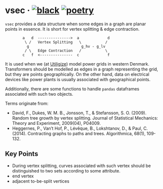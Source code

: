 # vsec &middot; [![black](https://img.shields.io/badge/code%20style-black-000000.svg)](https://github.com/psf/black) [![poetry](https://img.shields.io/badge/PyPM-poetry-5975aa)](https://python-poetry.org)

`vsec` provides a data structure when some edges in a graph are planar
points in essence. It is short for vertex splitting & edge contraction.

```
        a   d  --------------->  a             d
         \ /   Vertex Splitting   \           /
          g                        g_hv - g_lv
         / \   Edge Contraction   /           \
        c   f  <---------------  c             f
```

It is used when we (at [Utiligize](https://www.utiligize.com/)) model
power grids in western Denmark. Transformers should be modelled as edges
in a graph representing the grid, but they are points geographically. On
the other hand, data on electrical devices like power plants is usually
associated with geographical points.

Additionally, there are some functions to handle `pandas` dataframes associated
with such two objects.

Terms originate from:

- David, F., Dukes, W. M. B., Jonsson, T., & Stefansson, S. O. (2009). Random
  tree growth by vertex splitting. Journal of Statistical Mechanics: Theory and
  Experiment, 2009(04), P04009.
- Heggernes, P., Van’t Hof, P., Lévêque, B., Lokshtanov, D., & Paul, C. (2014).
  Contracting graphs to paths and trees. Algorithmica, 68(1), 109-132.

## Key Points

- During vertex splitting, curves associated with such vertex should be
  distinguished to two sets according to some attribute.
- end vertex
- adjacent to-be-split vertices
